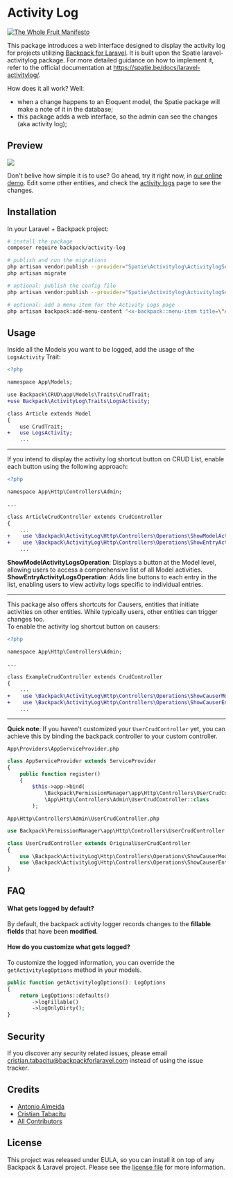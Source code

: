 # Activity Log

[![The Whole Fruit Manifesto](https://img.shields.io/badge/writing%20standard-the%20whole%20fruit-brightgreen)](https://github.com/the-whole-fruit/manifesto)

This package introduces a web interface designed to display the activity log for projects utilizing [Backpack for Laravel](https://backpackforlaravel.com/). It is built upon the Spatie laravel-activitylog package. For more detailed guidance on how to implement it, refer to the official documentation at https://spatie.be/docs/laravel-activitylog/.

How does it all work? Well:
- when a change happens to an Eloquent model, the Spatie package will make a note of it in the database;
- this package adds a web interface, so the admin can see the changes (aka activity log);

## Preview

![](https://user-images.githubusercontent.com/1032474/205863022-827f3248-a9f3-4d05-896f-5fa7a40227be.gif)

Don't belive how simple it is to use? Go ahead, try it right now, in [our online demo](https://demo.backpackforlaravel.com/admin/activity-log).  Edit some other entities, and check the [activity logs](https://demo.backpackforlaravel.com/admin/activity-log) page to see the changes.

## Installation

In your Laravel + Backpack project:

```bash
# install the package
composer require backpack/activity-log

# publish and run the migrations
php artisan vendor:publish --provider="Spatie\Activitylog\ActivitylogServiceProvider" --tag="activitylog-migrations"
php artisan migrate

# optional: publish the config file
php artisan vendor:publish --provider="Spatie\Activitylog\ActivitylogServiceProvider" --tag="activitylog-config"

# optional: add a menu item for the Activity Logs page
php artisan backpack:add-menu-content "<x-backpack::menu-item title=\"Activity Logs\" icon=\"la la-stream\" :link=\"backpack_url('activity-log')\" />"
```

## Usage

Inside all the Models you want to be logged, add the usage of the `LogsActivity` Trait:

```diff
<?php

namespace App\Models;

use Backpack\CRUD\app\Models\Traits\CrudTrait;
+use Backpack\ActivityLog\Traits\LogsActivity;

class Article extends Model
{
    use CrudTrait;
+   use LogsActivity;
    ...
```

---

If you intend to display the activity log shortcut button on CRUD List, enable each button using the following approach:

```diff
<?php

namespace App\Http\Controllers\Admin;

...

class ArticleCrudController extends CrudController
{
    ...
+    use \Backpack\ActivityLog\Http\Controllers\Operations\ShowModelActivityLogsOperation;
+    use \Backpack\ActivityLog\Http\Controllers\Operations\ShowEntryActivityLogsOperation;
    ...
```

**ShowModelActivityLogsOperation**: Displays a button at the Model level, allowing users to access a comprehensive list of all Model activities.  
**ShowEntryActivityLogsOperation**: Adds line buttons to each entry in the list, enabling users to view activity logs specific to individual entries.

---

This package also offers shortcuts for Causers, entities that initiate activities on other entities. While typically users, other entities can trigger changes too.  
To enable the activity log shortcut button on causers:

```diff
<?php

namespace App\Http\Controllers\Admin;

...

class ExampleCrudController extends CrudController
{
    ...
+    use \Backpack\ActivityLog\Http\Controllers\Operations\ShowCauserModelActivityLogsOperation;
+    use \Backpack\ActivityLog\Http\Controllers\Operations\ShowCauserEntryActivityLogsOperation;
    ...
```

---

**Quick note**: If you haven't customized your `UserCrudController` yet, you can achieve this by binding the backpack controller to your custom controller.

`App\Providers\AppServiceProvider.php`
```php
class AppServiceProvider extends ServiceProvider
{
    public function register()
    {
        $this->app->bind(
            \Backpack\PermissionManager\app\Http\Controllers\UserCrudController::class,
            \App\Http\Controllers\Admin\UserCrudController::class
        );
```

`App\Http\Controllers\Admin\UserCrudController.php`
```php
use Backpack\PermissionManager\app\Http\Controllers\UserCrudController as OriginalUserCrudController;

class UserCrudController extends OriginalUserCrudController
{
    use \Backpack\ActivityLog\Http\Controllers\Operations\ShowCauserModelActivityLogsOperation;
    use \Backpack\ActivityLog\Http\Controllers\Operations\ShowCauserEntryActivityLogsOperation;
}
```

## FAQ

#### What gets logged by default?

By default, the backpack activity logger records changes to the **fillable fields** that have been **modified**.

#### How do you customize what gets logged?

To customize the logged information, you can override the `getActivitylogOptions` method in your models.

```php
public function getActivitylogOptions(): LogOptions
{
    return LogOptions::defaults()
        ->logFillable()
        ->logOnlyDirty();
}
```

## Security

If you discover any security related issues, please email cristian.tabacitu@backpackforlaravel.com instead of using the issue tracker.

## Credits

- [Antonio Almeida](https://github.com/promatik)
- [Cristian Tabacitu](https://github.com/tabacitu)
- [All Contributors][link-contributors]

## License

This project was released under EULA, so you can install it on top of any Backpack & Laravel project. Please see the [license file](license.md) for more information.

[ico-version]: https://img.shields.io/packagist/v/backpack/activity-log.svg?style=flat-square
[ico-downloads]: https://img.shields.io/packagist/dt/backpack/activity-log.svg?style=flat-square
[link-author]: https://github.com/backpack
[link-contributors]: ../../contributors
